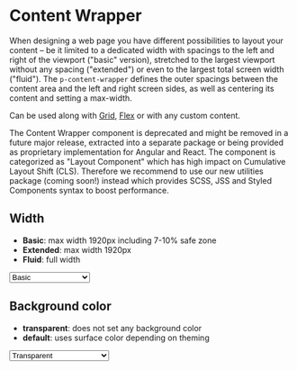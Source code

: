 # Content Wrapper

When designing a web page you have different possibilities to layout your content – be it limited to a dedicated width with spacings to the left and right of the viewport ("basic" version), stretched to the largest viewport without any spacing ("extended") or even to the largest total screen width ("fluid").
The `p-content-wrapper` defines the outer spacings between the content area and the left and right screen sides, as well as centering its content and setting a max-width.

Can be used along with [Grid](components/grid), [Flex](components/flex) or with any custom content.

<p-inline-notification heading="Important note" state="error" persistent="true">
  The Content Wrapper component is deprecated and might be removed in a future major release, extracted into a separate package or being provided as proprietary implementation for Angular and React.
  The component is categorized as "Layout Component" which has high impact on Cumulative Layout Shift (CLS).
  Therefore we recommend to use our new utilities package (coming soon!) instead which provides SCSS, JSS and Styled Components syntax to boost performance.
</p-inline-notification>

<TableOfContents></TableOfContents>

## Width

* **Basic**: max width 1920px including 7-10% safe zone
* **Extended**: max width 1920px
* **Fluid**: full width

<Playground :markup="basic" :config="config">
  <select v-model="width">
    <option disabled>Select a width mode</option>
    <option value="basic">Basic</option>
    <option value="extended">Extended</option>
    <option value="fluid">Fluid</option>
  </select>
</Playground>

## Background color

* **transparent**: does not set any background color
* **default**: uses surface color depending on theming

<Playground :markup="transparent" class="playground-content-wrapper-background-color" :config="config">
  <select v-model="backgroundColor">
    <option disabled>Select a background color</option>
    <option value="transparent">Transparent</option>
    <option value="default">Default</option>    
  </select>
</Playground>

<script lang="ts">
import Vue from 'vue';
import Component from 'vue-class-component';

@Component
export default class Code extends Vue {
  width = 'basic';
  backgroundColor = 'transparent';
  config = { themeable: true };    
  
  get basic(){
    return `<p-content-wrapper width="${this.width}">
  <div class="example-content">Some content</div>
</p-content-wrapper>`;
  }

  get transparent(){
    return `<p-content-wrapper background-color="${this.backgroundColor}">
  <div class="example-content">Some content</div>
</p-content-wrapper>`;
  }
}
</script>

<style scoped lang="scss">
  @import '~@porsche-design-system/utilities/scss';

  ::v-deep .playground-content-wrapper-background-color .demo{
    background-color: deeppink;
  }  
  
  ::v-deep .example-content {
    @include p-text-small;
    color: $p-color-theme-dark-default;
    text-align: center;
    background: lightskyblue;
  }
</style>